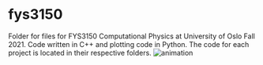 # fys3150
Folder for files for FYS3150 Computational Physics at University of Oslo Fall 2021. Code written in C++ and plotting code in Python. The code for each project is located in their respective folders. 
![animation](https://user-images.githubusercontent.com/31341364/144926070-2ea39b86-607f-4a8e-aec4-f8027d95b0af.gif)
